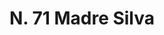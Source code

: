 ---
title: "N. 71 Madre Silva"
permalink: "/edition/plant071/"
plant-name: "N. 71"
plant-number: "071"
plant-xml: "/assets/xml/plant071.xml"
plant-img1: "/assets/img/plant071_verso.jpg"
plant-img2: "/assets/img/plant071.jpg"
plant-title: "N. 71 Madre Silva"
plant-wfo-link: "http://www.worldfloraonline.org/taxon/wfo-0000359853"
plant-kew-link: ""
plant-taxon-content: "Lonicera Caprifolium"
layout: single-xml
---
